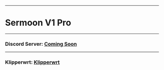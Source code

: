  ---------------------------------------------------------------------------------
 
# Sermoon V1 Pro
 
 ---------------------------------------------------------------------------------

 ### Discord Server: [Coming Soon](https://discord.com)

  ---------------------------------------------------------------------------------

 ### Klipperwrt: [Klipperwrt](https://github.com/ihrapsa/KlipperWrt)